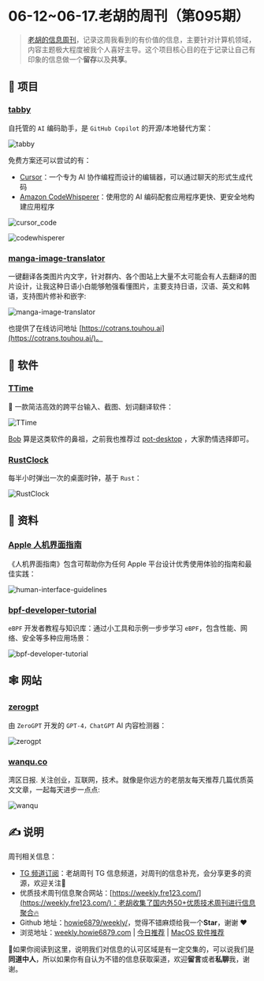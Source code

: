 # 06-12~06-17.老胡的周刊（第095期）

> [老胡的信息周刊](https://weekly.howie6879.com/)，记录这周我看到的有价值的信息，主要针对计算机领域，内容主题极大程度被我个人喜好主导。这个项目核心目的在于记录让自己有印象的信息做一个**留存**以及**共享**。

## 🎯 项目

### [tabby](https://github.com/TabbyML/tabby)

自托管的 `AI` 编码助手，是 `GitHub Copilot` 的开源/本地替代方案：

![tabby](https://images-1252557999.file.myqcloud.com/uPic/tabby.gif)

免费方案还可以尝试的有：

- [Cursor](https://weekly.howie6879.com/2023/03-20~03-25.%E8%80%81%E8%83%A1%E7%9A%84%E5%91%A8%E5%88%8A%EF%BC%88%E7%AC%AC084%E6%9C%9F%EF%BC%89.html?h=cursor#cursor)：一个专为 AI 协作编程而设计的编辑器，可以通过聊天的形式生成代码
- [Amazon CodeWhisperer](https://aws.amazon.com/cn/codewhisperer/)：使用您的 AI 编码配套应用程序更快、更安全地构建应用程序

![cursor_code](https://images-1252557999.file.myqcloud.com/uPic/cursor_code.png)

![codewhisperer](https://images-1252557999.file.myqcloud.com/uPic/codewhisperer.jpg)

### [manga-image-translator](https://github.com/zyddnys/manga-image-translator)

一键翻译各类图片内文字，针对群内、各个图站上大量不太可能会有人去翻译的图片设计，让我这种日语小白能够勉强看懂图片，主要支持日语，汉语、英文和韩语，支持图片修补和嵌字:

![manga-image-translator](https://images-1252557999.file.myqcloud.com/uPic/manga-image-translator.jpg)

也提供了在线访问地址 [https://cotrans.touhou.ai](https://cotrans.touhou.ai/)。

## 🤖 软件

### [TTime](https://github.com/inkTimeRecord/TTime)

🚀 一款简洁高效的跨平台输入、截图、划词翻译软件：

![TTime](https://images-1252557999.file.myqcloud.com/uPic/TTime.jpg)

[Bob](https://weekly.howie6879.com/2021/12-26~12-31.%E8%80%81%E8%83%A1%E7%9A%84%E5%91%A8%E5%88%8A%EF%BC%88%E7%AC%AC020%E6%9C%9F%EF%BC%89.html?h=bob#bob) 算是这类软件的鼻祖，之前我也推荐过 [pot-desktop](https://weekly.howie6879.com/2023/05-15~05-20.%E8%80%81%E8%83%A1%E7%9A%84%E5%91%A8%E5%88%8A%EF%BC%88%E7%AC%AC091%E6%9C%9F%EF%BC%89.html?h=pot#pot-desktop) ，大家酌情选择即可。

### [RustClock](https://github.com/hoothin/RustClock)

每半小时弹出一次的桌面时钟，基于 `Rust`：

![RustClock](https://images-1252557999.file.myqcloud.com/uPic/RustClock.gif)

## 👀 资料

### [Apple 人机界面指南](https://developer.apple.com/cn/design/human-interface-guidelines/)

《人机界面指南》包含可帮助你为任何 Apple 平台设计优秀使用体验的指南和最佳实践：

![human-interface-guidelines](https://images-1252557999.file.myqcloud.com/uPic/human-interface-guidelines.jpg)

### [bpf-developer-tutorial](https://github.com/eunomia-bpf/bpf-developer-tutorial)

`eBPF` 开发者教程与知识库：通过小工具和示例一步步学习 `eBPF`，包含性能、网络、安全等多种应用场景：

![bpf-developer-tutorial](https://images-1252557999.file.myqcloud.com/uPic/bpf-developer-tutorial.jpg)

## 🕸 网站

### [zerogpt](https://www.zerogpt.com/)

由 `ZeroGPT` 开发的 `GPT-4，ChatGPT` AI 内容检测器：

![zerogpt](https://images-1252557999.file.myqcloud.com/uPic/zerogpt.jpg)

### [wanqu.co](https://www.wanqu.co/)

湾区日报. 关注创业，互联网，技术。就像是你远方的老朋友每天推荐几篇优质英文文章，一起每天进步一点点:

![wanqu](https://images-1252557999.file.myqcloud.com/uPic/wanqu.jpg)

## ✍️ 说明

周刊相关信息：

- [TG 频道订阅](https://t.me/howie_weekly)：老胡周刊 TG 信息频道，对周刊的信息补充，会分享更多的资源，欢迎关注👏
- 优质技术周刊信息聚合网站：[https://weekly.fre123.com/](https://weekly.fre123.com/)：老胡收集了国内外50+优质技术周刊进行信息聚合🔥
- Github 地址：[howie6879/weekly/](https://github.com/howie6879/weekly/)，觉得不错麻烦给我一个**Star**，谢谢 ❤️
- 浏览地址：[weekly.howie6879.com](https://weekly.howie6879.com) | [今日推荐](https://weekly.howie6879.com/recommend/index.html) | [MacOS 软件推荐](https://weekly.howie6879.com/soft/mac.html)

🙌如果你阅读到这里，说明我们对信息的认可区域是有一定交集的，可以说我们是**同道中人**，所以如果你有自认为不错的信息获取渠道，欢迎**留言**或者**私聊**我，谢谢。

